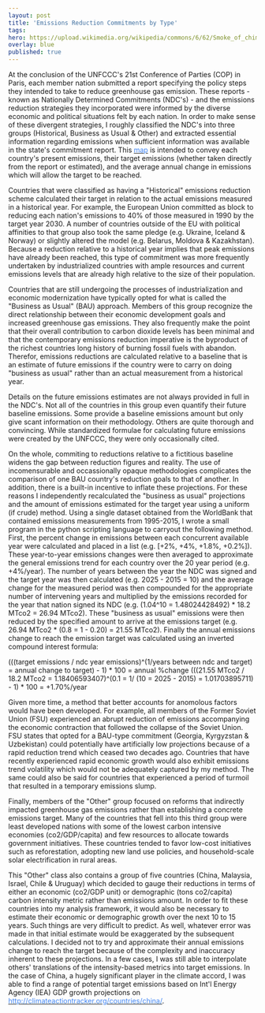 ```yaml
---
layout: post
title: 'Emissions Reduction Commitments by Type'
tags:
hero: https://upload.wikimedia.org/wikipedia/commons/6/62/Smoke_of_chimneys_is_the_breath_of_Soviet_Russia.jpg
overlay: blue
published: true
---
```


At the conclusion of the UNFCCC's 21st Conference of Parties (COP) in Paris, each member nation submitted a report specifying the policy steps they intended to take to reduce greenhouse gas emission. These reports - known as Nationally Determined Commitments (NDC's) - and the emissions reduction strategies they incorporated were informed by the diverse economic and political situations felt by each nation. In order to make sense of these divergent strategies, I roughly classified the NDC's into three groups (Historical, Business as Usual & Other) and extracted essential information regarding emissions when sufficient information was available in the state's commitment report. This [<font color='#4286f4'>map</font>](https://etoole.github.io/GIS_Final/commitment_type) is intended to convey each country's present emissions, their target emissions (whether taken directly from the report or estimated), and the average annual change in emissions which will allow the target to be reached. 

Countries that were classified as having a "Historical" emissions reduction scheme calculated their target in relation to the actual emissions measured in a historical year. For example, the European Union committed as block to reducing each nation's emissions to 40% of those measured in 1990 by the target year 2030. A number of countries outside of the EU with political affinities to that group also took the same pledge (e.g. Ukraine, Iceland & Norway) or slightly altered the model (e.g. Belarus, Moldova & Kazakhstan). Because a reduction relative to a historical year implies that peak emissions have already been reached, this type of commitment was more frequently undertaken by industrialized countries with ample resources and current emissions levels that are already high relative to the size of their population. 

Countries that are still undergoing the processes of industrialization and economic modernization have typically opted for what is called the "Business as Usual" (BAU) approach. Members of this group recognize the direct relationship between their economic development goals and increased greenhouse gas emissions. They also frequently make the point that their overall contribution to carbon dioxide levels has been minimal and that the contemporary emissions reduction imperative is the byproduct of the richest countries long history of burning fossil fuels with abandon. Therefor, emissions reductions are calculated relative to a baseline that is an estimate of future emissions if the country were to carry on doing "business as usual" rather than an actual measurement from a historical year. 

Details on the future emissions estimates are not always provided in full in the NDC's. Not all of the countries in this group even quantify their future baseline emissions. Some provide a baseline emissions amount but only give scant information on their methodology. Others are quite thorough and convincing. While standardized formulae for calculating future emissions were created by the UNFCCC, they were only occasionally cited. 

On the whole, commiting to reductions relative to a fictitious baseline widens the gap between reduction figures and reality. The use of incomensurable and occassionally opaque methodologies complicates the comparison of one BAU country's reduction goals to that of another. In addition, there is a built-in incentive to inflate these projections. For these reasons I independently recalculated the "business as usual" projections and the amount of emissions estimated for the target year using a uniform (if crude) method. Using a single dataset obtained from the WorldBank that contained emissions measurements from 1995-2015, I wrote a small program in the python scripting language to carryout the following method. First, the percent change in emissions between each concurrent available year were calculated and placed in a list (e.g. [+2%, +4%, +1.8%, +0.2%]). These year-to-year emissions changes were then averaged to approximate the general emissions trend for each country over the 20 year period (e.g. +4%/year). The number of years between the year the NDC was signed and the target year was then calculated (e.g. 2025 - 2015 = 10) and the average change for the measured period was then compounded for the appropriate number of intervening years and multiplied by the emissions recorded for the year that nation signed its NDC (e.g. (1.04^10 = 1.48024428492) * 18.2 MTco2 = 26.94 MTco2). These "business as usual" emissions were then reduced by the specified amount to arrive at the emissions target (e.g. 26.94 MTco2 * (0.8 = 1 - 0.20) = 21.55 MTco2). Finally the annual emissions change to reach the emission target was calculated using an inverted compound interest formula:

(((target emissions / ndc year emissions)^(1/years between ndc and target) = annual change to target) - 1) * 100 = annual %change
(((21.55 MTco2 / 18.2 MTco2 = 1.18406593407)^(0.1 = 1/ (10 = 2025 - 2015) = 1.01703895711) - 1) * 100 = +1.70%/year

Given more time, a method that better accounts for anomolous factors would have been developed. For example, all members of the Former Soviet Union (FSU) experienced an abrupt reduction of emissions accompanying the economic contraction that followed the collapse of the Soviet Union. FSU states that opted for a BAU-type commitment (Georgia, Kyrgyzstan & Uzbekistan) could potentially have artificially low projections because of a rapid reduction trend which ceased two decades ago. Countries that have recently experienced rapid economic growth would also exhibit emissions trend volatility which would not be adequately captured by my method. The same could also be said for countries that experienced a period of turmoil that resulted in a temporary emissions slump.

Finally, members of the "Other" group focused on reforms that indirectly impacted greenhouse gas emissions rather than establishing a concrete emissions target. Many of the countries that fell into this third group were least developed nations with some of the lowest carbon intensive economies (co2/GDP/capita) and few resources to allocate towards government initiatives. These countries tended to favor low-cost initiatives such as reforestation, adopting new land use policies, and household-scale solar electrification in rural areas. 

This "Other" class also contains a group of five countries (China, Malaysia, Israel, Chile & Uruguay) which decided to gauge their reductions in terms of either an economic (co2/GDP unit) or demographic (tons co2/capita) carbon intensity metric rather than emissions amount. In order to fit these countries into my analysis framework, it would also be necessary to estimate their economic or demographic growth over the next 10 to 15 years. Such things are very difficult to predict. As well, whatever error was made in that initial estimate would be exaggerated by the subsequent calculations. I decided not to try and approximate their annual emissions change to reach the target because of the complexity and inaccuracy inherent to these projections. In a few cases, I was still able to interpolate others' translations of the intensity-based metrics into target emissions. In the case of China, a hugely significant player in the climate accord, I was able to find a range of potential target emissions based on Int'l Energy Agency (IEA) GDP growth projections on [<font color='#4286f4'>http://climateactiontracker.org/countries/china/</font>](climateactiontracker.org).







